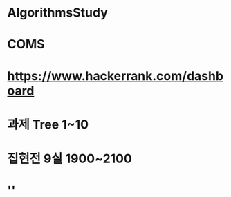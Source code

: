 # AlgorithmsStudy 
# COMS
# https://www.hackerrank.com/dashboard
# 과제 Tree 1~10
# 집현전 9실 1900~2100
# ''

